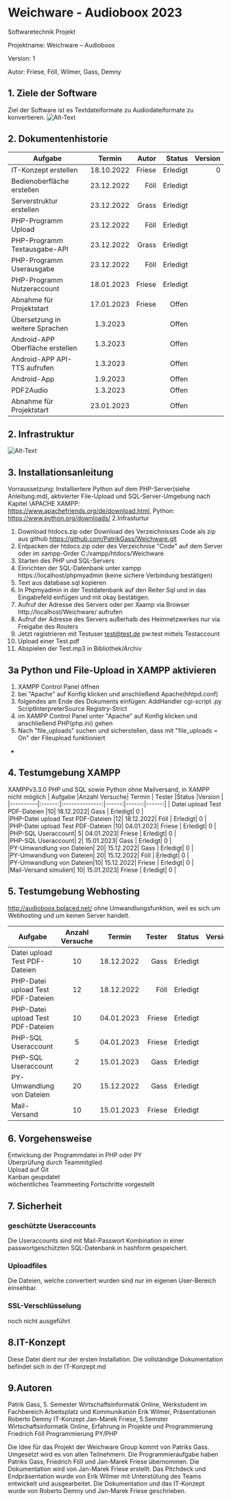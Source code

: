 # Weichware - Audioboox 2023 
Softwaretechnik Projekt 

Projektname: Weichware – Audioboox 

Version: 1 

Autor: Friese, Föll, Wilmer, Gass, Demny 


## 1. Ziele der Software
Ziel der Software ist es Textdateiformate zu Audiodateiformate zu konvertieren.
![Alt-Text](/Dokumentation/UseCase.png)


## 2. Dokumentenhistorie
| Aufgabe   |      Termin      |  Autor |Status |Version |
|----------|:-------------:|------:|------:|------:|
|IT-Konzept erstellen      |       18.10.2022|  Friese | Erledigt|  0 |  
|Bedienoberfläche erstellen |      23.12.2022 | Föll |   Erledigt  | |
|Serverstruktur erstellen  |      23.12.2022  |Grass|   Erledigt  | |
|PHP-Programm Upload        |      23.12.2022|  Föll |   Erledigt   ||
|PHP-Programm Textausgabe-API |    23.12.2022  |Grass  | Erledigt   ||
|PHP-Programm Userausgabe    |     23.12.2022 | Föll  |  Erledigt   ||
|PHP-Programm Nutzeraccount  |   18.01.2023 | Friese|  Erledigt|  |
|Abnahme für Projektstart    |    17.01.2023 | Friese|  Offen   ||
|Übersetzung in weitere Sprachen|  1.3.2023  |  |      Offen   ||
|Android-APP Oberfläche erstellen|1.3.2023  |  |      Offen  ||
|Android-APP API-TTS aufrufen|1.3.2023     |   |  Offen  ||
|Android-App            |1.9.2023       |  | Offen  ||
|PDF2Audio             |   1.3.2023    |  |    Offen  ||
|Abnahme für Projektstart |23.01.2023    |   |   Offen|  |

## 2. Infrastruktur

![Alt-Text](/Dokumentation/Sequenzdiagramm.png)

## 3. Installationsanleitung
Vorraussetzung: Installiertere Python auf dem PHP-Server(siehe Anleitung.md), aktivierter File-Upload und SQL-Server-Umgebung nach Kapitel \APACHE XAMPP: https://www.apachefriends.org/de/download.html, Python: https://www.python.org/downloads/
2.Infrasturtur 
1. Download htdocs.zip oder Download des Verzeichnisses Code als zip aus github https://github.com/PatrikGass/Weichware.git
2. Entpacken der htdocs.zip oder des Verzeichnise "Code" auf dem Server oder im xampp-Order C:/xampp/htdocs/Weichware
3. Starten des PHP und SQL-Servers
4. Einrichten der SQL-Datenbank unter xampp https://localhost/phpmyadmin (keine sichere Verbindung bestätigen)
5. Text aus database.sql kopieren
6. In Phpmyadmin in der Testdatenbank auf den Reiter Sql und in das Eingabefeld einfügen und mit okay bestätigen.
6. Aufruf der Adresse des Servers oder per Xaamp via Browser http://localhost/Weichware/ aufrufen
7. Aufruf der Adresse des Servers außerhalb des Heimnetzwerkes nur via Freigabe des Routers
8. Jetzt registrieren mit Testuser test@test.de pw:test mittels Testaccount
9. Upload einer Test.pdf
10. Abspielen der Test.mp3 in Bibliothek/Archiv

## 3a Python und File-Upload in XAMPP aktivieren
1. XAMPP Control Panel öffnen
2. bei "Apache" auf Konfig klicken und anschließend Apache(hhtpd.conf)
3. folgendes am Ende des Dokuments einfügen: 
          AddHandler cgi-script .py 
          ScriptInterpreterSource Registry-Strict
4. im XAMPP Control Panel unter "Apache" auf Konfig klicken und anschließend PHP(php.ini) gehen
5. Nach "file_uploads" suchen und sicherstellen, dass mit "file_uploads = On" der Fileupload funktioniert
-


## 4. Testumgebung XAMPP
XAMPPv3.3.0 PHP und SQL sowie Python
ohne Mailversand, in XAMPP nicht möglich
| Aufgabe   |Anzahl Versuche|      Termin      |  Tester |Status |Version |
|----------|:------:|:--------------:|------:|------:|------:|
| Datei upload Test PDF-Dateien |10|      18.12.2022|  Gass | Erledigt|  0 |  
|PHP-Datei upload Test PDF-Dateien |12|       18.12.2022|  Föll | Erledigt|  0 |  
|PHP-Datei upload Test PDF-Dateien |10|      04.01.2023|  Friese | Erledigt|  0 | 
|PHP-SQL Useraccount|   5|     04.01.2023| Friese | Erledigt|  0 |  
|PHP-SQL Useraccount|  2|     15.01.2023|  Gass | Erledigt|  0 |  
|PY-Umwandlung von Dateien|  20|     15.12.2022|  Gass | Erledigt|  0 |  
|PY-Umwandlung von Dateien| 20|       15.12.2022| Föll | Erledigt|  0 |  
|PY-Umwandlung von Dateien|10|       15.12.2022|  Friese | Erledigt|  0 |  
|Mail-Versand simuliert|  10|     15.01.2023|  Friese | Erledigt|  0 |  


## 5. Testumgebung Webhosting
http://audioboox.bplaced.net/
ohne Umwandlungsfunktion, weil es sich um Webhosting und um keinen Server handelt.

| Aufgabe   |Anzahl Versuche|      Termin      |  Tester |Status |Version |
|----------|:------:|:--------------:|------:|------:|------:|
| Datei upload Test PDF-Dateien |10|      18.12.2022|  Gass | Erledigt|  0 |  
|PHP-Datei upload Test PDF-Dateien |12|       18.12.2022|  Föll | Erledigt|  0 |  
|PHP-Datei upload Test PDF-Dateien |10|      04.01.2023|  Friese | Erledigt|  0 | 
|PHP-SQL Useraccount|       5| 04.01.2023| Friese | Erledigt|  0 |  
|PHP-SQL Useraccount|      2|  15.01.2023| Gass | Erledigt|  0 |  
|PY-Umwandlung von Dateien|     20|   15.12.2022| Gass | Erledigt|  0 |  
|Mail-Versand |   10  | 15.01.2023|  Friese | Erledigt|  0 |  

## 6. Vorgehensweise
Entwickung der Programmdatei in PHP oder PY\
Überprüfung durch Teammitglied\
Upload auf Git\
Kanban geupdatet\
wöchentliches Teammeeting Fortschritte vorgestellt

## 7. Sicherheit
### geschützte Useraccounts
Die Useraccounts sind mit Mail-Passwort Kombination in einer passwortgeschützten SQL-Datenbank in hashform gespeichert.

### Uploadfiles
Die Dateien, welche convertiert wurden sind nur im eigenen User-Bereich einsehbar.

### SSL-Verschlüsselung
noch nicht ausgeführt

###

## 8.IT-Konzept
Diese Datei dient nur der ersten Installation. Die vollständige Dokumentation befindet sich in der IT-Konzept.md



## 9.Autoren
Patrik Gass, 5. Semester Wirtschaftsinformatik Online, Werkstudent im Fachbereich Arbeitsplatz und Kommunikation
Erik Wilmer, Präsentationen
Roberto Demny IT-Konzept
Jan-Marek Friese, 5.Semster Wirtschaftsinformatik Online, Erfahrung in Projekte und Programmierung
Friedrich Föll Programmierung PY/PHP

Die Idee für das Projekt der Weichware Group kommt von Patriks Gass. Umgesetzt wird es von allen Teilnehmern. Die Programmieraufgabe haben Patriks Gass, Friedrich Föll und Jan-Marek Friese übernommen. Die Dokumentation wird von Jan-Marek Friese erstellt. Das Pitchdeck und Endpräsentation wurde von Erik Wilmer mit Unterstütung des Teams entwickelt und ausgearbeitet. Die Dokumentation und das IT-Konzept wurde von Roberto Demny und Jan-Marek Friese geschrieben.


